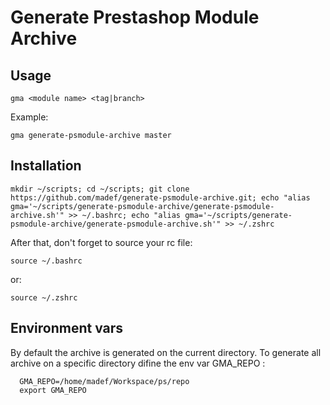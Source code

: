 # Generate Prestashop Module Archive


## Usage

`gma <module name> <tag|branch>`

Example:

`gma generate-psmodule-archive master`

## Installation

`mkdir ~/scripts; cd ~/scripts; git clone https://github.com/madef/generate-psmodule-archive.git; echo "alias gma='~/scripts/generate-psmodule-archive/generate-psmodule-archive.sh'" >> ~/.bashrc; echo "alias gma='~/scripts/generate-psmodule-archive/generate-psmodule-archive.sh'" >> ~/.zshrc`

After that, don't forget to source your rc file:

`source ~/.bashrc`

or:

`source ~/.zshrc`

## Environment vars


By default the archive is generated on the current directory.
To generate all archive on a specific directory difine the env var GMA_REPO :

```
  GMA_REPO=/home/madef/Workspace/ps/repo
  export GMA_REPO
```
